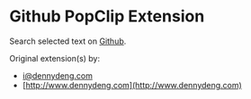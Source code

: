 # Github PopClip Extension

Search selected text on [Github](https://www.github.com/).

Original extension(s) by:

* [i@dennydeng.com](mailto:i@dennydeng.com)
* [http://www.dennydeng.com](http://www.dennydeng.com)
